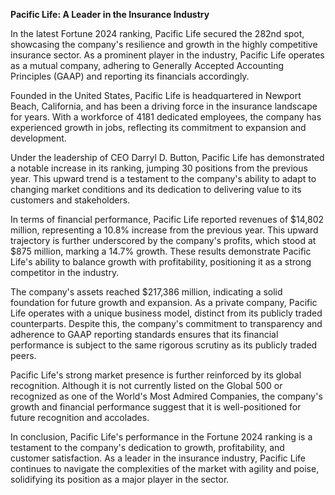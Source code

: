 **Pacific Life: A Leader in the Insurance Industry**

In the latest Fortune 2024 ranking, Pacific Life secured the 282nd spot, showcasing the company's resilience and growth in the highly competitive insurance sector. As a prominent player in the industry, Pacific Life operates as a mutual company, adhering to Generally Accepted Accounting Principles (GAAP) and reporting its financials accordingly.

Founded in the United States, Pacific Life is headquartered in Newport Beach, California, and has been a driving force in the insurance landscape for years. With a workforce of 4181 dedicated employees, the company has experienced growth in jobs, reflecting its commitment to expansion and development.

Under the leadership of CEO Darryl D. Button, Pacific Life has demonstrated a notable increase in its ranking, jumping 30 positions from the previous year. This upward trend is a testament to the company's ability to adapt to changing market conditions and its dedication to delivering value to its customers and stakeholders.

In terms of financial performance, Pacific Life reported revenues of $14,802 million, representing a 10.8% increase from the previous year. This upward trajectory is further underscored by the company's profits, which stood at $875 million, marking a 14.7% growth. These results demonstrate Pacific Life's ability to balance growth with profitability, positioning it as a strong competitor in the industry.

The company's assets reached $217,386 million, indicating a solid foundation for future growth and expansion. As a private company, Pacific Life operates with a unique business model, distinct from its publicly traded counterparts. Despite this, the company's commitment to transparency and adherence to GAAP reporting standards ensures that its financial performance is subject to the same rigorous scrutiny as its publicly traded peers.

Pacific Life's strong market presence is further reinforced by its global recognition. Although it is not currently listed on the Global 500 or recognized as one of the World's Most Admired Companies, the company's growth and financial performance suggest that it is well-positioned for future recognition and accolades.

In conclusion, Pacific Life's performance in the Fortune 2024 ranking is a testament to the company's dedication to growth, profitability, and customer satisfaction. As a leader in the insurance industry, Pacific Life continues to navigate the complexities of the market with agility and poise, solidifying its position as a major player in the sector.